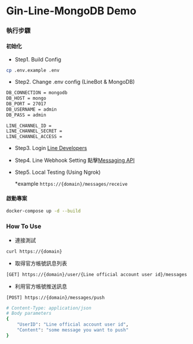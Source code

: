 # Gin-Line-MongoDB Demo


### 執行步驟
#### 初始化
* Step1. Build Config
```sh
cp .env.example .env
```

* Step2. Change .env config (LineBot & MongoDB)
```sh
DB_CONNECTION = mongodb
DB_HOST = mongo
DB_PORT = 27017
DB_USERNAME = admin
DB_PASS = admin

LINE_CHANNEL_ID =
LINE_CHANNEL_SECRET =
LINE_CHANNEL_ACCESS =
```

* Step3. Login
  [Line Developers](https://developers.line.biz/en/)



* Step4. Line Webhook Setting
  點擊[Messaging API](https://developers.line.biz/en/services/messaging-api/)
  
  
* Step5. Local Testing (Using Ngrok)

  *example
  `https://{domain}/messages/receive`

#### 啟動專案
```sh
docker-compose up -d --build
```

### How To Use
* 連接測試

`curl https://{domain}`
* 取得官方帳號訊息列表

`[GET] https://{domain}/user/{Line official account user id}/messages`
* 利用官方帳號推送訊息

`[POST] https://{domain}/messages/push`
```sh
# Content-Type: application/json
# Body parameters
{
    "UserID": "Line official account user id",
    "Content": "some message you want to push"
}
```
